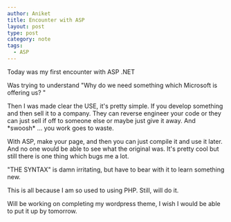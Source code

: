 ```yaml
---
author: Aniket
title: Encounter with ASP
layout: post
type: post
category: note
tags:
  - ASP
---
```

Today was my first encounter with ASP .NET

Was trying to understand "Why do we need something which Microsoft is offering us? "

Then I was made clear the USE, it's pretty simple. If you develop something and then sell it to a company. They can reverse engineer your code or they can just sell if off to someone else or maybe just give it away. And \*swoosh\* … you work goes to waste.

With ASP, make your page, and then you can just compile it and use it later. And no one would be able to see what the original was. It's pretty cool but still there is one thing which bugs me a lot.

"THE SYNTAX" is damn irritating, but have to bear with it to learn something new.

This is all because I am so used to using PHP. Still, will do it.

Will be working on completing my wordpress theme, I wish I would be able to put it up by tomorrow.